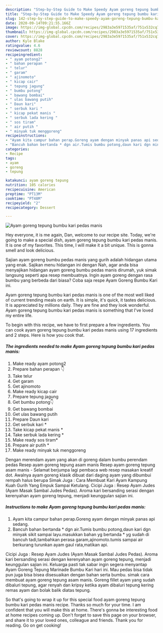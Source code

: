 ```yaml
---
description: "Step-by-Step Guide to Make Speedy Ayam goreng tepung bumbu kari pedas manis"
title: "Step-by-Step Guide to Make Speedy Ayam goreng tepung bumbu kari pedas manis"
slug: 142-step-by-step-guide-to-make-speedy-ayam-goreng-tepung-bumbu-kari-pedas-manis
date: 2020-09-14T09:21:55.166Z
image: https://img-global.cpcdn.com/recipes/2983a3e5971535af/751x532cq70/ayam-goreng-tepung-bumbu-kari-pedas-manis-foto-resep-utama.jpg
thumbnail: https://img-global.cpcdn.com/recipes/2983a3e5971535af/751x532cq70/ayam-goreng-tepung-bumbu-kari-pedas-manis-foto-resep-utama.jpg
cover: https://img-global.cpcdn.com/recipes/2983a3e5971535af/751x532cq70/ayam-goreng-tepung-bumbu-kari-pedas-manis-foto-resep-utama.jpg
author: Kyle Blake
ratingvalue: 4.6
reviewcount: 8828
recipeingredient:
- " ayam potong2"
- " bahan perapan "
- " telur"
- " garam"
- " ajinomoto"
- " kicap cair"
- " tepung jagung"
- " bumbu potong"
- " bawang bombai"
- " ulas bawang putih"
- " Daun kari"
- " serbuk kari "
- " kicap pekat manis "
- " serbuk lada kering "
- " sos tiram"
- " air putih "
- " minyak tuk menggoreng"
recipeinstructions:
- "Ayam kita campur bahan perap.Goreng ayam dengan minyak panas api sedang."
- "Bancuh bahan bertanda * dgn air.Tumis bumbu potong,daun kari dgn minyak sikit sampai layu.masukkan bahan yg bertanda * yg sudah di bancuh tadi,tambahkan perasa garam,ajinomoto.tumis sampai air berkurang turunkan ayam gaul rata,matikan api."
categories:
- Recipe
tags:
- ayam
- goreng
- tepung

katakunci: ayam goreng tepung 
nutrition: 105 calories
recipecuisine: American
preptime: "PT13M"
cooktime: "PT48M"
recipeyield: "2"
recipecategory: Dessert

---
```



![Ayam goreng tepung bumbu kari pedas manis](https://img-global.cpcdn.com/recipes/2983a3e5971535af/751x532cq70/ayam-goreng-tepung-bumbu-kari-pedas-manis-foto-resep-utama.jpg)

Hey everyone, it is me again, Dan, welcome to our recipe site. Today, we're going to make a special dish, ayam goreng tepung bumbu kari pedas manis. It is one of my favorites. This time, I will make it a bit unique. This is gonna smell and look delicious.

Sajian ayam goreng bumbu pedas manis yang gurih adalah hidangan utama yang enak. Sajikan menu hidangan ini dengan Nah, agar anda bisa menyajikan hidangan ayam goreng bumbu pedas manis dirumah, yuk simak langsung seperti apa resep membuatnya. Ingin ayam goreng dengan rasa bumbu yang berbeda dari biasa? Coba saja respe Ayam Goreng Bumbu Kari ini.

Ayam goreng tepung bumbu kari pedas manis is one of the most well liked of current trending meals on earth. It is simple, it's quick, it tastes delicious. It is appreciated by millions daily. They are fine and they look wonderful. Ayam goreng tepung bumbu kari pedas manis is something that I've loved my entire life.


To begin with this recipe, we have to first prepare a few ingredients. You can cook ayam goreng tepung bumbu kari pedas manis using 17 ingredients and 2 steps. Here is how you cook that.

<!--inarticleads1-->

##### The ingredients needed to make Ayam goreng tepung bumbu kari pedas manis:

1. Make ready  ayam potong2
1. Prepare  bahan perapan 👇
1. Take  telur
1. Get  garam
1. Get  ajinomoto
1. Make ready  kicap cair
1. Prepare  tepung jagung
1. Get  bumbu potong👇
1. Get  bawang bombai
1. Get  ulas bawang putih
1. Prepare  Daun kari
1. Get  serbuk kari *
1. Take  kicap pekat manis *
1. Take  serbuk lada kering *
1. Make ready  sos tiram*
1. Prepare  air putih *
1. Make ready  minyak tuk menggoreng


Dengan merendam ayam yang akan di goreng dalam bumbu perendam pedas Resep ayam goreng tepung asam manis Resep ayam goreng tepung asam manis - Selamat berjumpa lagi pembaca web resep masakan kreatif dot. Awalnya ayam goreng klasik dibuat dari daging ayam yang dibumbui rempah halus berupa Simak Juga : Cara Membuat Kari Ayam Kampung Kuah Gurih Yang Empuk Sampai Ketulang. Cicipi Juga : Resep Ayam Judes (Ayam Masak Sambal Judes Pedas). Aroma kari bersanding serasi dengan kerenyahan ayam goreng tepung, menjadi keunggulan sajian ini. 

<!--inarticleads2-->

##### Instructions to make Ayam goreng tepung bumbu kari pedas manis:

1. Ayam kita campur bahan perap.Goreng ayam dengan minyak panas api sedang.
1. Bancuh bahan bertanda * dgn air.Tumis bumbu potong,daun kari dgn minyak sikit sampai layu.masukkan bahan yg bertanda * yg sudah di bancuh tadi,tambahkan perasa garam,ajinomoto.tumis sampai air berkurang turunkan ayam gaul rata,matikan api.


Cicipi Juga : Resep Ayam Judes (Ayam Masak Sambal Judes Pedas). Aroma kari bersanding serasi dengan kerenyahan ayam goreng tepung, menjadi keunggulan sajian ini. Keluarga pasti tak sabar ingin segera menyantap Ayam Goreng Tepung Marinade Bumbu Kari hari ini. Mau pedas bisa tidak pun juga bisa bisea disesuaikan dengan bahan serta bumbu. simak cara membuat ayam goreng tepung asam manis. Goreng fillet ayam yang sudah dibaluri tepung, agar renyah dan kripsy ketika ayam dibaluri tepung kering remas ayam dan bolak balik diatas tepung. 

So that's going to wrap it up for this special food ayam goreng tepung bumbu kari pedas manis recipe. Thanks so much for your time. I am confident that you will make this at home. There's gonna be interesting food at home recipes coming up. Don't forget to save this page on your browser, and share it to your loved ones, colleague and friends. Thank you for reading. Go on get cooking!
